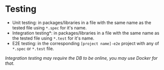# Testing


- Unit testing: in packages/libraries in a file with the same name as the tested file using `*.spec` for it's name.
- Integration testing*: in packages/libraries in a file with the same name as the tested file using `*.test` for it's name.
- E2E testing: in the corresponding `[project name]-e2e` project with any of `*.spec` or `*.test` file.

*Integration testing may require the DB to be online, you may use Docker for that.*
